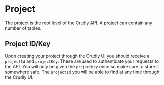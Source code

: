 # Project

The project is the root level of the Crudly API. A project can contain any number of tables.

## Project ID/Key

Upon creating your project through the Crudly UI you should receive a `projectId` and `projectKey`. These are used to authenticate your requests to the API. You will only be given the `projectKey` once so make sure to store it somewhere safe. The `projectId` you will be able to find at any time through the Crudly UI.

